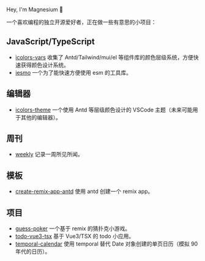 Hey, I'm Magnesium 🎈

一个喜欢编程的独立开源爱好者，正在做一些有意思的小项目：

## JavaScript/TypeScript

- [icolors-vars](https://github.com/yyong008/icolors-vars) 收集了 Antd/Tailwind/mui/el 等组件库的颜色层级系统，方便快速获得颜色设计系统。
- [iesmo](https://github.com/yyong008/iesm) 一个为了能快速方便使用 esm 的工具库。

## 编辑器

- [icolors-theme](https://github.com/yyong008/icolors-theme) 一个使用 Antd 等层级颜色设计的 VSCode 主题（未来可能用于其他的编辑器）。

## 周刊

- [weekly](https://github.com/yyong008/weekly) 记录一周所见所闻。

## 模板

- [create-remix-app-antd](https://github.com/yyong008/create-remix-app-antd) 使用 antd 创建一个 remix app。

## 项目

- [guess-poker](https://github.com/yyong008/guess-poker) 一个基于 remix 的猜扑克小游戏。
- [todo-vue3-tsx](https://github.com/yyong008/todo-vue3-tsx) 基于 Vue3/TSX 的 todo 小应用。
- [temporal-calendar](https://github.com/yyong008/temporal-calendar) 使用 temporal 替代 Date 对象创建的单页日历（模拟 90 年代的日历）。

